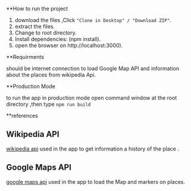 
 
**How to run the project 
 
 1. download the files ,Click `"Clone in Desktop" / "Download ZIP"`.
 2. extract the files.
 3. Change to root directory.
 4. Install dependencies: (npm install).
 5. open the browser on http://localhost:3000).
   
 
 **Requirments
 
 should be internet connection to load Google Map API and information about the places from wikipedia Api.
 
 
 **Production Mode

  to run the app in production mode open command window at the root directory ,then type `npm run build`


 **references 

  ## Wikipedia API
 [wikipedia api](https://www.mediawiki.org/wiki/API:Main_page) used in the app to get information a history of the place .
 
 ## Google Maps API
 
 [google maps api](https://developers.google.com/maps/documentation/) used in the app to load the Map and markers on places.
